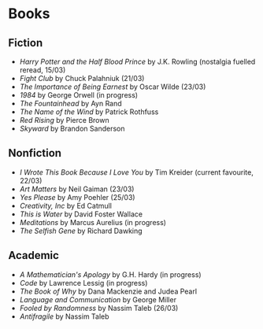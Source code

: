 # Books 

## Fiction
 * *Harry Potter and the Half Blood Prince* by J.K. Rowling (nostalgia fuelled reread, 15/03)
 * *Fight Club* by Chuck Palahniuk (21/03)
 * *The Importance of Being Earnest* by Oscar Wilde (23/03)
 * *1984* by George Orwell (in progress)
 * *The Fountainhead* by Ayn Rand
 * *The Name of the Wind* by Patrick Rothfuss
 * *Red Rising* by Pierce Brown
 * *Skyward* by Brandon Sanderson

## Nonfiction
 * *I Wrote This Book Because I Love You* by Tim Kreider (current favourite, 22/03)
 * *Art Matters* by Neil Gaiman (23/03)
 * *Yes Please* by Amy Poehler (25/03)
 * *Creativity, Inc* by Ed Catmull
 * *This is Water* by David Foster Wallace
 * *Meditations* by Marcus Aurelius (in progress)
 * *The Selfish Gene* by Richard Dawking

## Academic 
  * *A Mathematician's Apology* by G.H. Hardy (in progress)
  * *Code* by Lawrence Lessig (in progress)
  * *The Book of Why* by Dana Mackenzie‎ and Judea Pearl
  * *Language and Communication* by George Miller
  * *Fooled by Randomness* by Nassim Taleb (26/03)
  * *Antifragile* by Nassim Taleb
